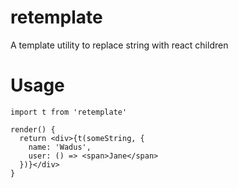 # retemplate

A template utility to replace string with react children

# Usage

```
import t from 'retemplate'

render() {
  return <div>{t(someString, {
    name: 'Wadus',
    user: () => <span>Jane</span>
  })}</div>
}

```
